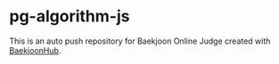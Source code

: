 # pg-algorithm-js
This is an auto push repository for Baekjoon Online Judge created with [BaekjoonHub](https://github.com/BaekjoonHub/BaekjoonHub).
